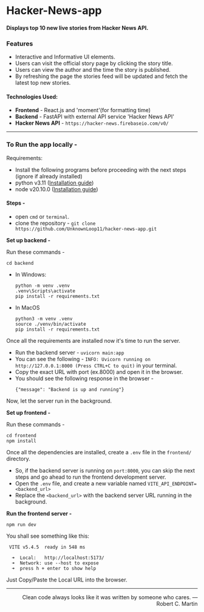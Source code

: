 # Hacker-News-app

#### Displays top 10 new live stories from Hacker News API.

### Features
- Interactive and Informative UI elements.
- Users can visit the official story page by clicking the story title.
- Users can view the author and the time the story is published.
- By refreshing the page the stories feed will be updated and fetch the latest top new stories.

#### Technologies Used: 
- **Frontend** - React.js and 'moment'(for formatting time)
- **Backend** - FastAPI with external API service 'Hacker News API'
- **Hacker News API** - `https://hacker-news.firebaseio.com/v0/`

<hr />

### To Run the app locally -

Requirements:
- Install the following programs before proceeding with the next steps (ignore if already installed)
- python v3.11 ([Installation guide](https://realpython.com/installing-python/))
- node v20.10.0 ([Installation guide](https://www.geeksforgeeks.org/installation-of-node-js-on-windows/))

#### Steps -
- open `cmd` or `terminal`.
- clone the repository - `git clone https://github.com/UnknownLoop11/hacker-news-app.git`

**Set up backend -** 

Run these commands -
```
cd backend
```
- In Windows:
  ```
  python -m venv .venv
  .venv\Scripts\activate
  pip install -r requirements.txt
  ```
- In MacOS
  ```
  python3 -m venv .venv
  source ./venv/bin/activate
  pip install -r requirements.txt
  ```
Once all the requirements are installed now it's time to run the server.
- Run the backend server - `uvicorn main:app`
- You can see the following - `INFO: Uvicorn running on http://127.0.0.1:8000 (Press CTRL+C to quit)` in your terminal.
- Copy the exact URL with port (ex.8000) and open it in the browser.
- You should see the following response in the browser -
  ```
  {"message": "Backend is up and running"}
  ```
Now, let the server run in the background.

**Set up frontend -**

Run these commands - 
```
cd frontend
npm install
```
Once all the dependencies are installed, create a `.env` file in the `frontend/` directory.
- So, if the backend server is running on `port:8000`, you can skip the next steps and go ahead to run the frontend development server.
- Open the `.env` file, and create a new variable named `VITE_API_ENDPOINT=<backend_url>`
- Replace the `<backend_url>` with the backend server URL running in the background.

**Run the frontend server -**

```
npm run dev
```
You shall see something like this:
```
 VITE v5.4.5  ready in 548 ms

  ➜  Local:   http://localhost:5173/
  ➜  Network: use --host to expose
  ➜  press h + enter to show help
```
Just Copy/Paste the Local URL into the browser.

<hr />

<p style="text-align:end;">Clean code always looks like it was written by someone who cares. — Robert C. Martin</p>








